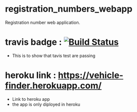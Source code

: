 # registration_numbers_webapp
Registration number web application. 

# travis badge : [![Build Status](https://travis-ci.org/TaSiya/registration_numbers_webapp.svg?branch=master)](https://travis-ci.org/TaSiya/registration_numbers_webapp)
- This is to show that tavis test are passing

# heroku link : https://vehicle-finder.herokuapp.com/
- Link to heroku app
- the app is only diployed in heroku